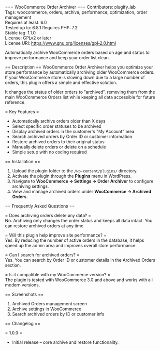 === WooCommerce Order Archiver ===
Contributors: plugify_lab  
Tags: woocommerce, orders, archive, performance, optimization, order management  
Requires at least: 6.0  
Tested up to: 6.8.1
Requires PHP: 7.2  
Stable tag: 1.1.0  
License: GPLv2 or later  
License URI: https://www.gnu.org/licenses/gpl-2.0.html  

Automatically archive WooCommerce orders based on age and status to improve performance and keep your order list clean.

== Description ==
WooCommerce Order Archiver helps you optimize your store performance by automatically archiving older WooCommerce orders. If your WooCommerce store is slowing down due to a large number of orders, this plugin offers a simple and effective solution.

It changes the status of older orders to "archived", removing them from the main WooCommerce Orders list while keeping all data accessible for future reference.

= Key Features =
* Automatically archive orders older than X days  
* Select specific order statuses to be archived  
* Display archived orders in the customer's "My Account" area  
* Search archived orders by Order ID or customer information  
* Restore archived orders to their original status  
* Manually delete orders or delete on a schedule  
* Simple setup with no coding required  

== Installation ==
1. Upload the plugin folder to the `/wp-content/plugins/` directory.  
2. Activate the plugin through the **Plugins** menu in WordPress.  
3. Navigate to **WooCommerce → Settings → Order Archiver** to configure archiving settings.  
4. View and manage archived orders under **WooCommerce → Archived Orders**.

== Frequently Asked Questions ==

= Does archiving orders delete any data? =  
No. Archiving only changes the order status and keeps all data intact. You can restore archived orders at any time.

= Will this plugin help improve site performance? =  
Yes. By reducing the number of active orders in the database, it helps speed up the admin area and improves overall store performance.

= Can I search for archived orders? =  
Yes. You can search by Order ID or customer details in the Archived Orders section.

= Is it compatible with my WooCommerce version? =  
The plugin is tested with WooCommerce 3.0 and above and works with all modern versions.

== Screenshots ==
1. Archived Orders management screen  
2. Archive settings in WooCommerce  
3. Search archived orders by ID or customer info  

== Changelog ==

= 1.0.0 =
* Initial release – core archive and restore functionality.
